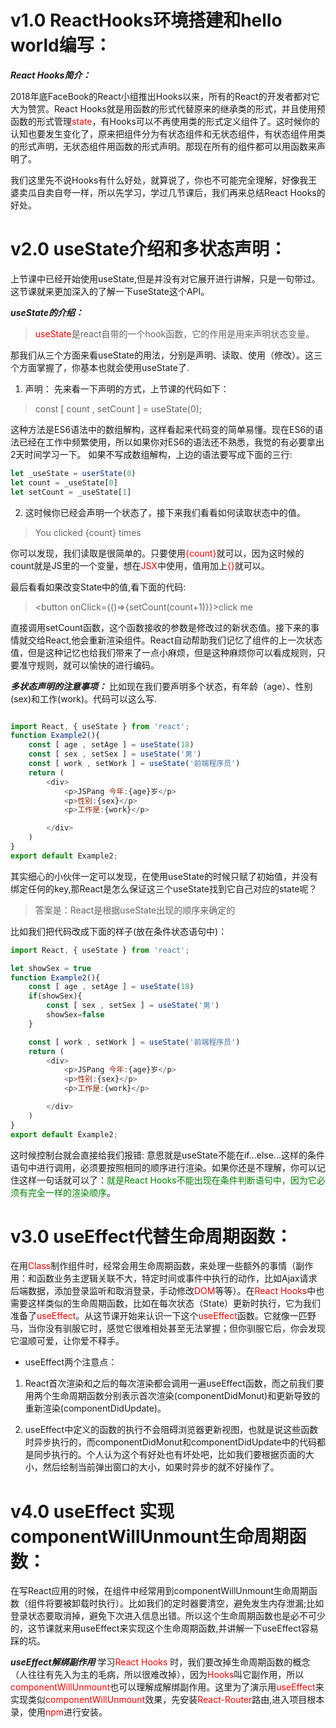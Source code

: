 # v1.0 ReactHooks环境搭建和hello world编写：

***React Hooks简介：***

2018年底FaceBook的React小组推出Hooks以来，所有的React的开发者都对它大为赞赏。React Hooks就是用函数的形式代替原来的继承类的形式，并且使用预函数的形式管理<font color="red">state</font>，有Hooks可以不再使用类的形式定义组件了。这时候你的认知也要发生变化了，原来把组件分为有状态组件和无状态组件，有状态组件用类的形式声明，无状态组件用函数的形式声明。那现在所有的组件都可以用函数来声明了。

我们这里先不说Hooks有什么好处，就算说了，你也不可能完全理解，好像我王婆卖瓜自卖自夸一样，所以先学习，学过几节课后，我们再来总结React Hooks的好处。


# v2.0 useState介绍和多状态声明：

上节课中已经开始使用useState,但是并没有对它展开进行讲解，只是一句带过。这节课就来更加深入的了解一下useState这个API。

***useState的介绍：***
> <font color="red">useState</font>是react自带的一个hook函数，它的作用是用来声明状态变量。

那我们从三个方面来看useState的用法，分别是声明、读取、使用（修改）。这三个方面掌握了，你基本也就会使用useState了.


1. 声明：
先来看一下声明的方式，上节课的代码如下：
> const [ count , setCount ] = useState(0);

这种方法是ES6语法中的数组解构，这样看起来代码变的简单易懂。现在ES6的语法已经在工作中频繁使用，所以如果你对ES6的语法还不熟悉，我觉的有必要拿出2天时间学习一下。 如果不写成数组解构，上边的语法要写成下面的三行:

```javascript
let _useState = userState(0)
let count = _useState[0]
let setCount = _useState[1]
```

2. 这时候你已经会声明一个状态了，接下来我们看看如何读取状态中的值。
> <p>You clicked {count} times</p>

你可以发现，我们读取是很简单的。只要使用<font color="red">{count}</font>就可以，因为这时候的count就是JS里的一个变量，想在<font color="red">JSX</font>中使用，值用加上<font color="red">{}</font>就可以。

最后看看如果改变State中的值,看下面的代码:
> <button onClick={()=>{setCount(count+1)}}>click me</button>


直接调用setCount函数，这个函数接收的参数是修改过的新状态值。接下来的事情就交给React,他会重新渲染组件。React自动帮助我们记忆了组件的上一次状态值，但是这种记忆也给我们带来了一点小麻烦，但是这种麻烦你可以看成规则，只要准守规则，就可以愉快的进行编码。

***多状态声明的注意事项：***
比如现在我们要声明多个状态，有年龄（age）、性别(sex)和工作(work)。代码可以这么写.
```javascript

import React, { useState } from 'react';
function Example2(){
    const [ age , setAge ] = useState(18)
    const [ sex , setSex ] = useState('男')
    const [ work , setWork ] = useState('前端程序员')
    return (
        <div>
            <p>JSPang 今年:{age}岁</p>
            <p>性别:{sex}</p>
            <p>工作是:{work}</p>

        </div>
    )
}
export default Example2;

```

其实细心的小伙伴一定可以发现，在使用useState的时候只赋了初始值，并没有绑定任何的key,那React是怎么保证这三个useState找到它自己对应的state呢？
> 答案是：React是根据useState出现的顺序来确定的

比如我们把代码改成下面的样子(放在条件状态语句中)：
```javascript
import React, { useState } from 'react';

let showSex = true
function Example2(){
    const [ age , setAge ] = useState(18)
    if(showSex){
        const [ sex , setSex ] = useState('男')
        showSex=false
    }

    const [ work , setWork ] = useState('前端程序员')
    return (
        <div>
            <p>JSPang 今年:{age}岁</p>
            <p>性别:{sex}</p>
            <p>工作是:{work}</p>

        </div>
    )
}
export default Example2;
```
这时候控制台就会直接给我们报错:
意思就是useState不能在if...else...这样的条件语句中进行调用，必须要按照相同的顺序进行渲染。如果你还是不理解，你可以记住这样一句话就可以了：<font color="green">就是React Hooks不能出现在条件判断语句中，因为它必须有完全一样的渲染顺序</font>。

# v3.0 useEffect代替生命周期函数：

在用<font color="red">Class</font>制作组件时，经常会用生命周期函数，来处理一些额外的事情（副作用：和函数业务主逻辑关联不大，特定时间或事件中执行的动作，比如Ajax请求后端数据，添加登录监听和取消登录，手动修改<font color="red">DOM</font>等等）。在<font color="red">React Hooks</font>中也需要这样类似的生命周期函数，比如在每次状态（State）更新时执行，它为我们准备了<font color="red">useEffect</font>。从这节课开始来认识一下这个<font color="red">useEffect</font>函数。它就像一匹野马，当你没有驯服它时，感觉它很难相处甚至无法掌握；但你驯服它后，你会发现它温顺可爱，让你爱不释手。

* useEffect两个注意点：
1. React首次渲染和之后的每次渲染都会调用一遍useEffect函数，而之前我们要用两个生命周期函数分别表示首次渲染(componentDidMonut)和更新导致的重新渲染(componentDidUpdate)。

2. useEffect中定义的函数的执行不会阻碍浏览器更新视图，也就是说这些函数时异步执行的，而componentDidMonut和componentDidUpdate中的代码都是同步执行的。个人认为这个有好处也有坏处吧，比如我们要根据页面的大小，然后绘制当前弹出窗口的大小，如果时异步的就不好操作了。

# v4.0 useEffect 实现 componentWillUnmount生命周期函数：

在写React应用的时候，在组件中经常用到componentWillUnmount生命周期函数（组件将要被卸载时执行）。比如我们的定时器要清空，避免发生内存泄漏;比如登录状态要取消掉，避免下次进入信息出错。所以这个生命周期函数也是必不可少的，这节课就来用useEffect来实现这个生命周期函数,并讲解一下useEffect容易踩的坑。

***useEffect解绑副作用***
学习<font color="red">React Hooks</font> 时，我们要改掉生命周期函数的概念（人往往有先入为主的毛病，所以很难改掉），因为<font color="red">Hooks</font>叫它副作用，所以<font color="red">componentWillUnmount</font>也可以理解成解绑副作用。这里为了演示用<font color="red">useEffect</font>来实现类似<font color="red">componentWillUnmount</font>效果，先安装<font color="red">React-Router</font>路由,进入项目根本录，使用<font color="red">npm</font>进行安装。
